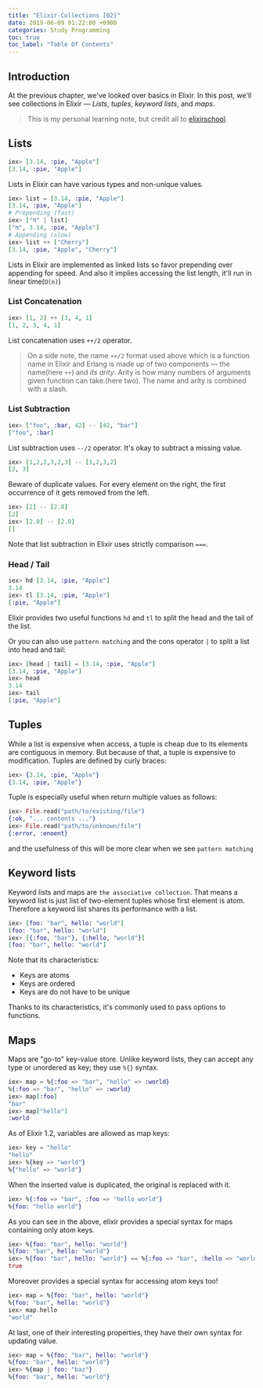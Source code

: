 ```yaml
---
title: "Elixir-Collections [02]"
date: 2019-06-09 01:22:00 +0900
categories: Study Programming
toc: true
toc_label: "Table Of Contents"
---
```


## Introduction
At the previous chapter, we've looked over basics in Elixir.
In this post, we'll see collections in Elixir &mdash; *Lists*, *tuples*, *keyword lists*, and *maps*.

> This is my personal learning note, but credit all to [elixirschool](https://elixirschool.com/en).

## Lists
~~~ elixir
iex> [3.14, :pie, "Apple"]
[3.14, :pie, "Apple"]
~~~
Lists in Elixir can have various types and non-unique values.

~~~ elixir
iex> list = [3.14, :pie, "Apple"]
[3.14, :pie, "Apple"]
# Prepending (fast)
iex> ["π" | list]
["π", 3.14, :pie, "Apple"]
# Appending (slow)
iex> list ++ ["Cherry"]
[3.14, :pie, "Apple", "Cherry"]
~~~
Lists in Elixir are implemented as linked lists so favor prepending over appending for speed.
And also it implies accessing the list length, it'll run in linear time(`O(n)`)

### List Concatenation
~~~ elixir
iex> [1, 2] ++ [3, 4, 1]
[1, 2, 3, 4, 1]
~~~
List concatenation uses `++/2` operator.
> On a side note, the name `++/2` format used above which is a function name in Elixir and Erlang is made up of two components &mdash; the name(here `++`) and *its arity*.
Arity is how many numbers of arguments given function can take.(here two).
The name and arity is combined with a slash.

### List Subtraction
~~~ elixir
iex> ["foo", :bar, 42] -- [42, "bar"]
["foo", :bar]
~~~
List subtraction uses `--/2` operator. It's okay to subtract a missing value.

~~~ elixir
iex> [1,2,2,3,2,3] -- [1,2,3,2]
[2, 3]
~~~
Beware of duplicate values. For every element on the right, the first occurrence of it gets removed from the left.

~~~ elixir
iex> [2] -- [2.0]
[2]
iex> [2.0] -- [2.0]
[]
~~~
Note that list subtraction in Elixir uses strictly comparison `===`.

### Head / Tail
~~~ elixir
iex> hd [3.14, :pie, "Apple"]
3.14
iex> tl [3.14, :pie, "Apple"]
[:pie, "Apple"]
~~~
Elixir provides two useful functions `hd` and `tl` to split the head and the tail of the list.

Or you can also use `pattern matching` and the cons operator `|` to split a list into head and tail:  
~~~ elixir
iex> [head | tail] = [3.14, :pie, "Apple"]
[3.14, :pie, "Apple"]
iex> head
3.14
iex> tail
[:pie, "Apple"]
~~~

## Tuples
While a list is expensive when access, a tuple is cheap due to its elements are contiguous in memory. But because of that, a tuple is expensive to modification. Tuples are defined by curly braces:  
~~~ elixir
iex> {3.14, :pie, "Apple"}
{3.14, :pie, "Apple"}
~~~

Tuple is especially useful when return multiple values as follows:  
~~~ elixir
iex> File.read("path/to/existing/file")
{:ok, "... contents ..."}
iex> File.read("path/to/unknown/file")
{:error, :enoent}
~~~
and the usefulness of this will be more clear when we see `pattern matching`

## Keyword lists
Keyword lists and maps are `the associative collection`. That means a keyword list is just list of two-element tuples whose first element is atom. Therefore a keyword list shares its performance with a list.
~~~ elixir
iex> [foo: "bar", hello: "world"]
[foo: "bar", hello: "world"]
iex> [{:foo, "bar"}, {:hello, "world"}]
[foo: "bar", hello: "world"]
~~~
Note that its characteristics:
- Keys are atoms
- Keys are ordered
- Keys are do not have to be unique

Thanks to its characteristics, it's commonly used to pass options to functions.

## Maps
Maps are "go-to" key-value store. Unlike keyword lists, they can accept any type or unordered as key; they use `%{}` syntax.
~~~ elixir
iex> map = %{:foo => "bar", "hello" => :world}
%{:foo => "bar", "hello" => :world}
iex> map[:foo]
"bar"
iex> map["hello"]
:world
~~~

As of Elixir 1.2, variables are allowed as map keys:
~~~ elixir
iex> key = "hello"
"hello"
iex> %{key => "world"}
%{"hello" => "world"}
~~~

When the inserted value is duplicated, the original is replaced with it.
~~~ elixir
iex> %{:foo => "bar", :foo => "hello world"}
%{foo: "hello world"}
~~~

As you can see in the above, elixir provides a special syntax for maps containing only atom keys.
~~~ elixir
iex> %{foo: "bar", hello: "world"}
%{foo: "bar", hello: "world"}
iex> %{foo: "bar", hello: "world"} == %{:foo => "bar", :hello => "world"}
true
~~~

Moreover provides a special syntax for accessing atom keys too!
~~~ elixir
iex> map = %{foo: "bar", hello: "world"}
%{foo: "bar", hello: "world"}
iex> map.hello
"world"
~~~

At last, one of their interesting properties, they have their own syntax for updating value.
~~~ elixir
iex> map = %{foo: "bar", hello: "world"}
%{foo: "bar", hello: "world"}
iex> %{map | foo: "baz"}
%{foo: "baz", hello: "world"}
~~~
